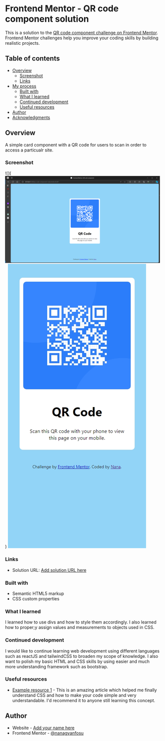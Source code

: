 # Frontend Mentor - QR code component solution

This is a solution to the [QR code component challenge on Frontend Mentor](https://www.frontendmentor.io/challenges/qr-code-component-iux_sIO_H). Frontend Mentor challenges help you improve your coding skills by building realistic projects. 

## Table of contents

- [Overview](#overview)
  - [Screenshot](#screenshot)
  - [Links](#links)
- [My process](#my-process)
  - [Built with](#built-with)
  - [What I learned](#what-i-learned)
  - [Continued development](#continued-development)
  - [Useful resources](#useful-resources)
- [Author](#author)
- [Acknowledgments](#acknowledgments)


## Overview
A simple card component with a QR code for users to scan in order to access a particualr site. 


### Screenshot

![](![Screenshot of desktop view](image.png))
![Screenshot of mobile](image-1.png)



### Links

- Solution URL: [Add solution URL here](http://127.0.0.1:5500/qr-code-component-main/index.html#)


### Built with

- Semantic HTML5 markup
- CSS custom properties


### What I learned

I learned how to use divs and how to style them accordingly. I also learned how to proper;y assign values and measurements to objects used in CSS.


### Continued development

I would like to continue learning web development using different languages such as reactJS and tailwindCSS to broaden my scope of knowledge. I also want to polish my basic HTML and CSS skills by using easier and much more understanding framework such as bootstrap.


### Useful resources

- [Example resource 1](https://getbootstrap.com/docs/5.3/getting-started/introduction/) - This is an amazing article which helped me finally understand CSS and how to make your code simple and very understandable. I'd recommend it to anyone still learning this concept.

## Author

- Website - [Add your name here](https://www.your-site.com)
- Frontend Mentor - [@nanagyanfosu](https://www.frontendmentor.io/profile/nanagyanfosu)

